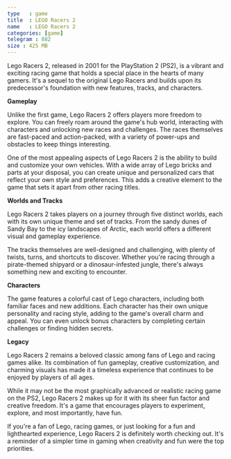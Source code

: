 ```yaml
---
type   : game
title  : LEGO Racers 2
name   : LEGO Racers 2
categories: [game]
telegram : 882
size : 425 MB
---
```


Lego Racers 2, released in 2001 for the PlayStation 2 (PS2), is a vibrant and exciting racing game that holds a special place in the hearts of many gamers. It's a sequel to the original Lego Racers and builds upon its predecessor's foundation with new features, tracks, and characters.

**Gameplay**

Unlike the first game, Lego Racers 2 offers players more freedom to explore. You can freely roam around the game's hub world, interacting with characters and unlocking new races and challenges. The races themselves are fast-paced and action-packed, with a variety of power-ups and obstacles to keep things interesting.

One of the most appealing aspects of Lego Racers 2 is the ability to build and customize your own vehicles. With a wide array of Lego bricks and parts at your disposal, you can create unique and personalized cars that reflect your own style and preferences. This adds a creative element to the game that sets it apart from other racing titles.

**Worlds and Tracks**

Lego Racers 2 takes players on a journey through five distinct worlds, each with its own unique theme and set of tracks. From the sandy dunes of Sandy Bay to the icy landscapes of Arctic, each world offers a different visual and gameplay experience.

The tracks themselves are well-designed and challenging, with plenty of twists, turns, and shortcuts to discover. Whether you're racing through a pirate-themed shipyard or a dinosaur-infested jungle, there's always something new and exciting to encounter.

**Characters**

The game features a colorful cast of Lego characters, including both familiar faces and new additions. Each character has their own unique personality and racing style, adding to the game's overall charm and appeal. You can even unlock bonus characters by completing certain challenges or finding hidden secrets.

**Legacy**

Lego Racers 2 remains a beloved classic among fans of Lego and racing games alike. Its combination of fun gameplay, creative customization, and charming visuals has made it a timeless experience that continues to be enjoyed by players of all ages.

While it may not be the most graphically advanced or realistic racing game on the PS2, Lego Racers 2 makes up for it with its sheer fun factor and creative freedom. It's a game that encourages players to experiment, explore, and most importantly, have fun.

If you're a fan of Lego, racing games, or just looking for a fun and lighthearted experience, Lego Racers 2 is definitely worth checking out. It's a reminder of a simpler time in gaming when creativity and fun were the top priorities.

